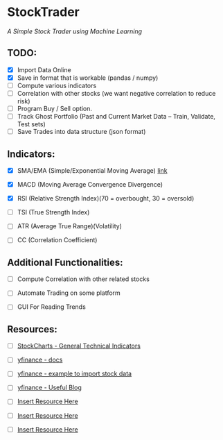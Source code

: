 # StockTrader
*A Simple Stock Trader using Machine Learning*

## TODO:
- [X] Import Data Online
- [x] Save in format that is workable (pandas / numpy)
- [ ] Compute various indicators
- [ ] Correlation with other stocks (we want negative correlation to reduce risk)
- [ ] Program Buy / Sell option.
- [ ] Track Ghost Portfolio (Past and Current Market Data – Train, Validate, Test sets)
- [ ] Save Trades into data structure (json format)

## Indicators:
 - [x] SMA/EMA (Simple/Exponential Moving Average) [link](https://towardsdatascience.com/trading-toolbox-02-wma-ema-62c22205e2a9)
 - [x] MACD (Moving Average Convergence Divergence)
 - [x] RSI (Relative Strength Index)(70 = overbought, 30 = oversold)
 - [ ] TSI (True Strength Index)
 - [ ] ATR (Average True Range)(Volatility)
 - [ ] CC (Correlation Coefficient)


## Additional Functionalities:
- [ ] Compute Correlation with other related stocks
- [ ] Automate Trading on some platform
- [ ] GUI For Reading Trends


## Resources: 
- [ ] [StockCharts - General Technical Indicators](https://school.stockcharts.com/doku.php?id=technical_indicators)
- [ ] [yfinance - docs](https://pypi.org/project/yfinance/)
- [ ] [yfinance - example to import stock data](https://towardsdatascience.com/a-comprehensive-guide-to-downloading-stock-prices-in-python-2cd93ff821d4)
- [ ] [yfinance - Useful Blog](https://aroussi.com/post/python-yahoo-finance)
- [ ] [Insert Resource Here](InsertLinkHere.com)
- [ ] [Insert Resource Here](InsertLinkHere.com)
- [ ] [Insert Resource Here](InsertLinkHere.com)

